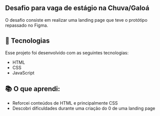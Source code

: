 ## Desafio para vaga de estágio na Chuva/Galoá
O desafio consiste em realizar uma landing page que teve o protótipo repassado no Figma.

## 🚀 Tecnologias

Esse projeto foi desenvolvido com as seguintes tecnologias:

- HTML
- CSS
- JavaScript

## 📚 O que aprendi:
- Reforcei conteúdos de HTML e principalmente CSS
- Descobri dificuldades durante uma criação do 0 de uma landing page
